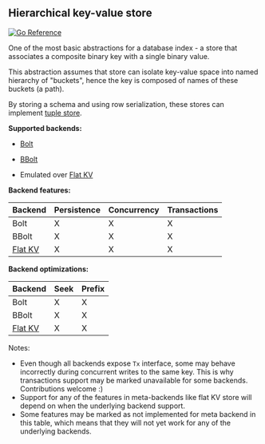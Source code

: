 ## Hierarchical key-value store

[![Go Reference](https://pkg.go.dev/badge/github.com/hidal-go/hidalgo/kv.svg "GoDoc for hierarchical key-value store within HiDAL-Go")](https://pkg.go.dev/github.com/hidal-go/hidalgo/kv)

One of the most basic abstractions for a database index - a store that associates a composite
binary key with a single binary value.

This abstraction assumes that store can isolate key-value space into named hierarchy of "buckets",
hence the key is composed of names of these buckets (a path).

By storing a schema and using row serialization, these stores can implement [tuple store](tuple-strict.md).

**Supported backends:**

* [Bolt](https://github.com/boltdb/bolt)
* [BBolt](https://github.com/coreos/bbolt)

* Emulated over [Flat KV](kv-flat.md)

**Backend features:**

| Backend               | Persistence | Concurrency | Transactions |
|-----------------------|-------------|-------------|--------------|
| Bolt                  | X           | X           | X            |
| BBolt                 | X           | X           | X            |
| [Flat KV](kv-flat.md) | X           | X           | X            |

**Backend optimizations:**

| Backend               | Seek | Prefix |
|-----------------------|------|--------|
| Bolt                  | X    | X      |
| BBolt                 | X    | X      |
| [Flat KV](kv-flat.md) | X    | X      |

Notes:

* Even though all backends expose `Tx` interface, some may behave incorrectly
  during concurrent writes to the same key. This is why transactions support
  may be marked unavailable for some backends. Contributions welcome :)
* Support for any of the features in meta-backends like flat KV store will depend
  on when the underlying backend support.
* Some features may be marked as not implemented for meta backend in this table,
  which means that they will not yet work for any of the underlying backends.
